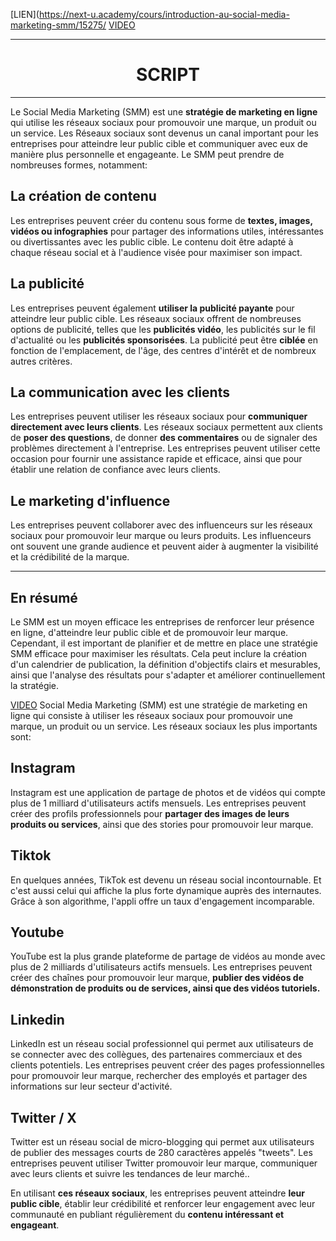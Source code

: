 [LIEN](https://next-u.academy/cours/introduction-au-social-media-marketing-smm/15275/
[VIDEO](https://player.vimeo.com/video/829740319)

---

<center><h1>SCRIPT</h1></center>

---
Le Social Media Marketing (SMM) est une **stratégie de marketing en ligne** qui utilise les réseaux sociaux pour promouvoir une marque, un produit ou un service.
Les Réseaux sociaux sont devenus un canal important pour les entreprises pour atteindre leur public cible et communiquer avec eux de manière plus personnelle et engageante.
Le SMM peut prendre de nombreuses formes, notamment:
## La création de contenu
Les entreprises peuvent créer du contenu sous forme de **textes, images, vidéos ou infographies** pour partager des informations utiles, intéressantes ou divertissantes avec les public cible. Le contenu doit être adapté à chaque réseau social et à l'audience visée pour maximiser son impact.
## La publicité
Les entreprises peuvent également **utiliser la publicité payante** pour atteindre leur public cible. Les réseaux sociaux offrent de nombreuses options de publicité, telles que les **publicités vidéo**, les publicités sur le fil d'actualité ou les **publicités sponsorisées**. La publicité peut être **ciblée** en fonction de l'emplacement, de l'âge, des centres d'intérêt et de nombreux autres critères.
## La communication avec les clients
Les entreprises peuvent utiliser les réseaux sociaux pour **communiquer directement avec leurs clients**. Les réseaux sociaux permettent aux clients de **poser des questions**, de donner **des commentaires** ou de signaler des problèmes directement à l'entreprise. Les entreprises peuvent utiliser cette occasion pour fournir une assistance rapide et efficace, ainsi que pour établir une relation de confiance avec leurs clients.
## Le marketing d'influence
Les entreprises peuvent collaborer avec des influenceurs sur les réseaux sociaux pour promouvoir leur marque ou leurs produits. Les influenceurs ont souvent une grande audience et peuvent aider à augmenter la visibilité et la crédibilité de la marque.

---
## En résumé
Le SMM est un moyen efficace les entreprises de renforcer leur présence en ligne, d'atteindre leur public cible et de promouvoir leur marque. Cependant, il est important de planifier et de mettre en place une stratégie SMM efficace pour maximiser les résultats. Cela peut inclure la création d'un calendrier de publication, la définition d'objectifs clairs et mesurables, ainsi que l'analyse des résultats pour s'adapter et améliorer continuellement la stratégie.


[VIDEO](https://player.vimeo.com/video/829757401)
Social Media Marketing (SMM) est une stratégie de marketing en ligne qui consiste à utiliser les réseaux sociaux pour promouvoir une marque, un produit ou un service. 
Les réseaux sociaux les plus importants sont:
## Instagram
Instagram est une application de partage de photos et de vidéos qui compte plus de 1 milliard d'utilisateurs actifs mensuels. Les entreprises peuvent créer des profils professionnels pour **partager des images de leurs produits ou services**, ainsi que des stories pour promouvoir leur marque.
## Tiktok
En quelques années, TikTok est devenu un réseau social incontournable. Et c'est aussi celui qui affiche la plus forte dynamique auprès des internautes. Grâce à son algorithme, l'appli offre un taux d'engagement incomparable.
## Youtube
YouTube est la plus grande plateforme de partage de vidéos au monde avec plus de 2 milliards d'utilisateurs actifs mensuels. Les entreprises peuvent créer des chaînes pour promouvoir leur marque, **publier des vidéos de démonstration de produits ou de services, ainsi que des vidéos tutoriels.**
## Linkedin
LinkedIn est un réseau social professionnel qui permet aux utilisateurs de se connecter avec des collègues, des partenaires commerciaux et des clients potentiels. Les entreprises peuvent créer des pages professionnelles pour promouvoir leur marque, rechercher des employés et partager des informations sur leur secteur d'activité.
## Twitter / X
Twitter est un réseau social de micro-blogging qui permet aux utilisateurs de publier des messages courts de 280 caractères appelés "tweets". Les entreprises peuvent utiliser Twitter promouvoir leur marque, communiquer avec leurs clients et suivre les tendances de leur marché..


En utilisant **ces réseaux sociaux**, les entreprises peuvent atteindre **leur public cible**, établir leur crédibilité et renforcer leur engagement avec leur communauté en publiant régulièrement du **contenu intéressant et engageant**.